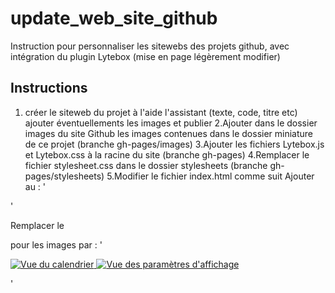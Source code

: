 # update_web_site_github
Instruction pour personnaliser les sitewebs des projets github, avec intégration du plugin Lytebox (mise en page légèrement modifier)

## Instructions
1. créer le siteweb du projet à l'aide l'assistant (texte, code, titre etc) ajouter éventuellements les images et publier
2.Ajouter dans le dossier images du site Github les images contenues dans le dossier miniature de ce projet (branche gh-pages/images)
3.Ajouter les fichiers Lytebox.js et Lytebox.css à la racine du site (branche gh-pages)
4.Remplacer le fichier stylesheet.css dans le dossier stylesheets (branche gh-pages/stylesheets)
5.Modifier le fichier index.html comme suit 
  Ajouter au <head> :
'
<link rel="stylesheet" type="text/css" media="screen" href="lytebox.css">
<script type="text/javascript" language="javascript" src="lytebox.js"></script>
'

  Remplacer le <p> pour les images par :
'
<p>
	<a href="captures/calendrier.png" class="lytebox" data-lyte-options="group:vacation" data-title="Vue du calendrier" data-description="">
		<img src="captures/calendrier.png" alt="Vue du calendrier">
	</a>
	<a href="captures/parametre.png" class="lytebox" data-lyte-options="group:vacation" data-title="Vue des paramètres d'affichage" data-description="">
		<img src="captures/parametre.png" alt="Vue des paramètres d'affichage">
	</a>
</p>
'
